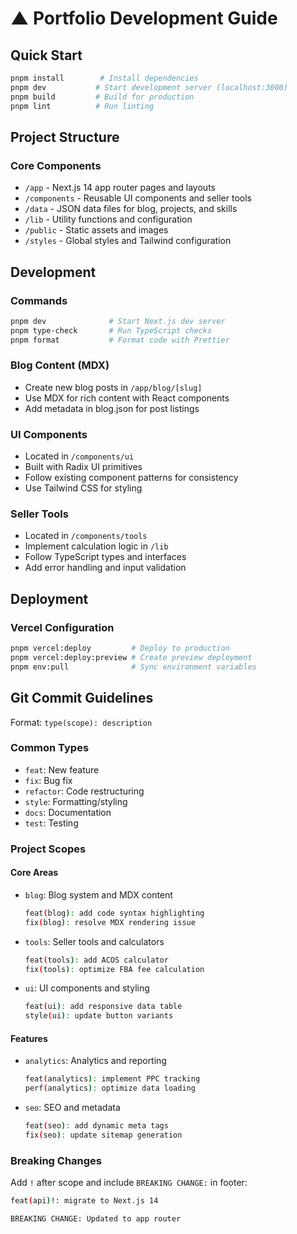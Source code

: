 # ▲ Portfolio Development Guide

## Quick Start

```bash
pnpm install        # Install dependencies
pnpm dev           # Start development server (localhost:3000)
pnpm build         # Build for production
pnpm lint          # Run linting
```

## Project Structure

### Core Components
- `/app` - Next.js 14 app router pages and layouts
- `/components` - Reusable UI components and seller tools
- `/data` - JSON data files for blog, projects, and skills
- `/lib` - Utility functions and configuration
- `/public` - Static assets and images
- `/styles` - Global styles and Tailwind configuration

## Development

### Commands
```bash
pnpm dev              # Start Next.js dev server
pnpm type-check       # Run TypeScript checks
pnpm format           # Format code with Prettier
```

### Blog Content (MDX)
- Create new blog posts in `/app/blog/[slug]`
- Use MDX for rich content with React components
- Add metadata in blog.json for post listings

### UI Components
- Located in `/components/ui`
- Built with Radix UI primitives
- Follow existing component patterns for consistency
- Use Tailwind CSS for styling

### Seller Tools
- Located in `/components/tools`
- Implement calculation logic in `/lib`
- Follow TypeScript types and interfaces
- Add error handling and input validation

## Deployment

### Vercel Configuration
```bash
pnpm vercel:deploy         # Deploy to production
pnpm vercel:deploy:preview # Create preview deployment
pnpm env:pull              # Sync environment variables
```

## Git Commit Guidelines

Format: `type(scope): description`

### Common Types
- `feat`: New feature
- `fix`: Bug fix
- `refactor`: Code restructuring
- `style`: Formatting/styling
- `docs`: Documentation
- `test`: Testing

### Project Scopes

#### Core Areas
- `blog`: Blog system and MDX content
  ```bash
  feat(blog): add code syntax highlighting
  fix(blog): resolve MDX rendering issue
  ```

- `tools`: Seller tools and calculators
  ```bash
  feat(tools): add ACOS calculator
  fix(tools): optimize FBA fee calculation
  ```

- `ui`: UI components and styling
  ```bash
  feat(ui): add responsive data table
  style(ui): update button variants
  ```

#### Features
- `analytics`: Analytics and reporting
  ```bash
  feat(analytics): implement PPC tracking
  perf(analytics): optimize data loading
  ```

- `seo`: SEO and metadata
  ```bash
  feat(seo): add dynamic meta tags
  fix(seo): update sitemap generation
  ```

### Breaking Changes

Add `!` after scope and include `BREAKING CHANGE:` in footer:

```bash
feat(api)!: migrate to Next.js 14

BREAKING CHANGE: Updated to app router
```
